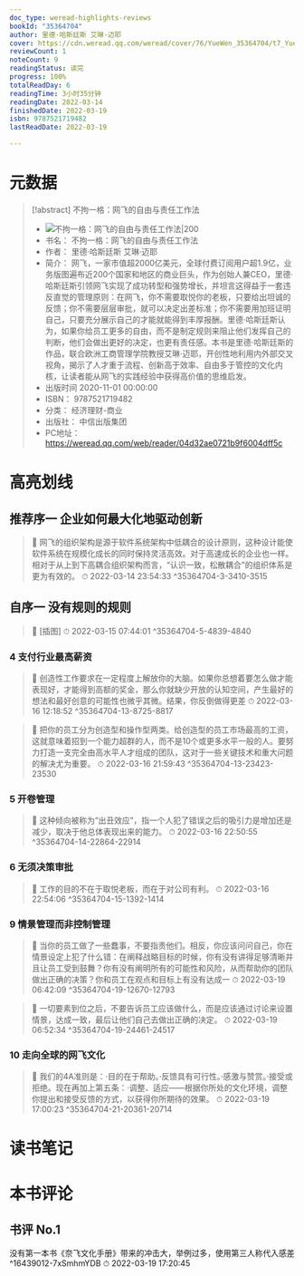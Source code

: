 ```yaml
---
doc_type: weread-highlights-reviews
bookId: "35364704"
author: 里德·哈斯廷斯 艾琳·迈耶
cover: https://cdn.weread.qq.com/weread/cover/76/YueWen_35364704/t7_YueWen_35364704.jpg
reviewCount: 1
noteCount: 9
readingStatus: 读完
progress: 100%
totalReadDay: 6
readingTime: 3小时35分钟
readingDate: 2022-03-14
finishedDate: 2022-03-19
isbn: 9787521719482
lastReadDate: 2022-03-19

---
```

# 元数据
> [!abstract] 不拘一格：网飞的自由与责任工作法
> - ![ 不拘一格：网飞的自由与责任工作法|200](https://cdn.weread.qq.com/weread/cover/76/YueWen_35364704/t7_YueWen_35364704.jpg)
> - 书名： 不拘一格：网飞的自由与责任工作法
> - 作者： 里德·哈斯廷斯 艾琳·迈耶
> - 简介： 网飞，一家市值超2000亿美元，全球付费订阅用户超1.9亿，业务版图遍布近200个国家和地区的商业巨头，作为创始人兼CEO，里德·哈斯廷斯引领网飞实现了成功转型和强势增长，并坦言这得益于一套违反直觉的管理原则：在网飞，你不需要取悦你的老板，只要给出坦诚的反馈；你不需要层层审批，就可以决定出差标准；你不需要用加班证明自己，只要充分展示自己的才能就能得到丰厚报酬。里德·哈斯廷斯认为，如果你给员工更多的自由，而不是制定规则来阻止他们发挥自己的判断，他们会做出更好的决定，也更有责任感。本书是里德·哈斯廷斯的作品，联合欧洲工商管理学院教授艾琳·迈耶，开创性地利用内外部交叉视角，揭示了人才重于流程、创新高于效率、自由多于管控的文化内核，让读者能从网飞的实践经验中获得高价值的思维启发。
> - 出版时间 2020-11-01 00:00:00
> - ISBN： 9787521719482
> - 分类： 经济理财-商业
> - 出版社： 中信出版集团
> - PC地址：https://weread.qq.com/web/reader/04d32ae0721b9f6004dff5c

# 高亮划线

## 推荐序一 企业如何最大化地驱动创新

> 📌 网飞的组织架构是源于软件系统架构中低耦合的设计原则，这种设计能使软件系统在规模化成长的同时保持灵活高效。对于高速成长的企业也一样。相对于从上到下高耦合组织架构而言，“认识一致，松散耦合”的组织体系是更为有效的。 
> ⏱ 2022-03-14 23:54:33 ^35364704-3-3410-3515

## 自序一 没有规则的规则

> 📌 [插图] 
> ⏱ 2022-03-15 07:44:01 ^35364704-5-4839-4840

### 4 支付行业最高薪资

> 📌 创造性工作要求在一定程度上解放你的大脑。如果你总想着要怎么做才能表现好，才能得到高额的奖金，那么你就缺少开放的认知空间，产生最好的想法和最好创意的可能性也微乎其微。结果，你反倒做得更差 
> ⏱ 2022-03-16 12:18:52 ^35364704-13-8725-8817

> 📌 把你的员工分为创造型和操作型两类。给创造型的员工市场最高的工资，这就意味着招到一个能力超群的人，而不是10个或更多水平一般的人。要努力打造一支完全由高水平人才组成的团队，这对于一些关键技术和重大问题的解决尤为重要。 
> ⏱ 2022-03-16 21:59:43 ^35364704-13-23423-23530

### 5 开卷管理

> 📌 这种倾向被称为“出丑效应”，指一个人犯了错误之后的吸引力是增加还是减少，取决于他总体表现出来的能力。 
> ⏱ 2022-03-16 22:50:55 ^35364704-14-22864-22914

### 6 无须决策审批

> 📌 工作的目的不在于取悦老板，而在于对公司有利。 
> ⏱ 2022-03-16 22:54:06 ^35364704-15-1392-1414

### 9 情景管理而非控制管理

> 📌 当你的员工做了一些蠢事，不要指责他们。相反，你应该问问自己，你在情景设定上犯了什么错：在阐释战略目标的时候，你有没有讲得足够清晰并且让员工受到鼓舞？你有没有阐明所有的可能性和风险，从而帮助你的团队做出正确的决策？你和员工在观点和目标上有没有达成一 
> ⏱ 2022-03-19 06:42:09 ^35364704-19-12670-12793

> 📌 一切要素到位之后，不要告诉员工应该做什么，而是应该通过讨论来设置情景，达成一致，最后让他们自己去做出正确的决定。 
> ⏱ 2022-03-19 06:52:34 ^35364704-19-24461-24517

### 10 走向全球的网飞文化

> 📌 我们的4A准则是：·目的在于帮助。·反馈具有可行性。·感激与赞赏。·接受或拒绝。现在再加上第五条：·调整、适应——根据你所处的文化环境，调整你提出和接受反馈的方式，以获得你所期待的效果。 
> ⏱ 2022-03-19 17:00:23 ^35364704-21-20361-20714

# 读书笔记

# 本书评论

## 书评 No.1 
没有第一本书《奈飞文化手册》带来的冲击大，举例过多，使用第三人称代入感差 ^16439012-7xSmhmYDB
⏱ 2022-03-19 17:20:45
